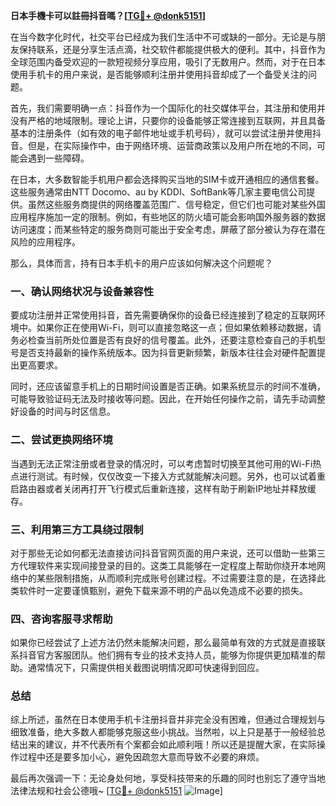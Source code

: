 **日本手機卡可以註冊抖音嗎？[[TG💪+ @donk5151](https://t.me/s/donk5151)]**

在当今数字化时代，社交平台已经成为我们生活中不可或缺的一部分。无论是与朋友保持联系，还是分享生活点滴，社交软件都能提供极大的便利。其中，抖音作为全球范围内备受欢迎的一款短视频分享应用，吸引了无数用户。然而，对于在日本使用手机卡的用户来说，是否能够顺利注册并使用抖音却成了一个备受关注的问题。

首先，我们需要明确一点：抖音作为一个国际化的社交媒体平台，其注册和使用并没有严格的地域限制。理论上讲，只要你的设备能够正常连接到互联网，并且具备基本的注册条件（如有效的电子邮件地址或手机号码），就可以尝试注册并使用抖音。但是，在实际操作中，由于网络环境、运营商政策以及用户所在地的不同，可能会遇到一些障碍。

在日本，大多数智能手机用户都会选择购买当地的SIM卡或开通相应的通信套餐。这些服务通常由NTT Docomo、au by KDDI、SoftBank等几家主要电信公司提供。虽然这些服务商提供的网络覆盖范围广、信号稳定，但它们也可能对某些外国应用程序施加一定的限制。例如，有些地区的防火墙可能会影响国外服务器的数据访问速度；而某些特定的服务商则可能出于安全考虑，屏蔽了部分被认为存在潜在风险的应用程序。

那么，具体而言，持有日本手机卡的用户应该如何解决这个问题呢？

### 一、确认网络状况与设备兼容性

要成功注册并正常使用抖音，首先需要确保你的设备已经连接到了稳定的互联网环境中。如果你正在使用Wi-Fi，则可以直接忽略这一点；但如果依赖移动数据，请务必检查当前所处位置是否有良好的信号覆盖。此外，还要注意检查自己的手机型号是否支持最新的操作系统版本。因为抖音更新频繁，新版本往往会对硬件配置提出更高要求。

同时，还应该留意手机上的日期时间设置是否正确。如果系统显示的时间不准确，可能导致验证码无法及时接收等问题。因此，在开始任何操作之前，请先手动调整好设备的时间与时区信息。

### 二、尝试更换网络环境

当遇到无法正常注册或者登录的情况时，可以考虑暂时切换至其他可用的Wi-Fi热点进行测试。有时候，仅仅改变一下接入方式就能解决问题。另外，也可以试着重启路由器或者关闭再打开飞行模式后重新连接，这样有助于刷新IP地址并释放缓存。

### 三、利用第三方工具绕过限制

对于那些无论如何都无法直接访问抖音官网页面的用户来说，还可以借助一些第三方代理软件来实现间接登录的目的。这类工具能够在一定程度上帮助你绕开本地网络中的某些限制措施，从而顺利完成账号创建过程。不过需要注意的是，在选择此类软件时一定要谨慎甄别，避免下载来源不明的产品以免造成不必要的损失。

### 四、咨询客服寻求帮助

如果你已经尝试了上述方法仍然未能解决问题，那么最简单有效的方式就是直接联系抖音官方客服团队。他们拥有专业的技术支持人员，能够为你提供更加精准的帮助。通常情况下，只需提供相关截图说明情况即可快速得到回应。

### 总结

综上所述，虽然在日本使用手机卡注册抖音并非完全没有困难，但通过合理规划与细致准备，绝大多数人都能够克服这些小挑战。当然啦，以上只是基于一般经验总结出来的建议，并不代表所有个案都会如此顺利哦！所以还是提醒大家，在实际操作过程中还是要多加小心，避免因疏忽大意而导致不必要的麻烦。

最后再次强调一下：无论身处何地，享受科技带来的乐趣的同时也别忘了遵守当地法律法规和社会公德哦~ [[TG💪+ @donk5151](https://t.me/s/donk5151) ![Image](https://i.postimg.cc/rwNCRYN7/Snipaste-2025-04-30-17-27-05.png)]